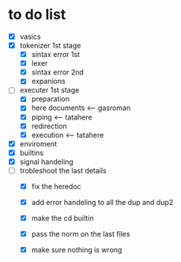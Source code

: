 # to do list

- [x] vasics
- [x] tokenizer 1st stage
	- [x] sintax error 1st
	- [x] lexer
	- [x] sintax error 2nd
	- [x] expanions
- [ ] executer 1st stage
	- [x] preparation
	- [x] here documents <-- gasroman
	- [x] piping <-- tatahere
	- [x] redirection
	- [x] execution <-- tatahere
- [x] enviroment
- [x] builtins
- [x] signal handeling
- [ ] trobleshoot the last details
	- [x] fix the heredoc
	- [x] add error handeling to all the dup and dup2
	- [x] make the cd builtin
	- [x] pass the norm on the last files
	- [x] make sure nothing is wrong

